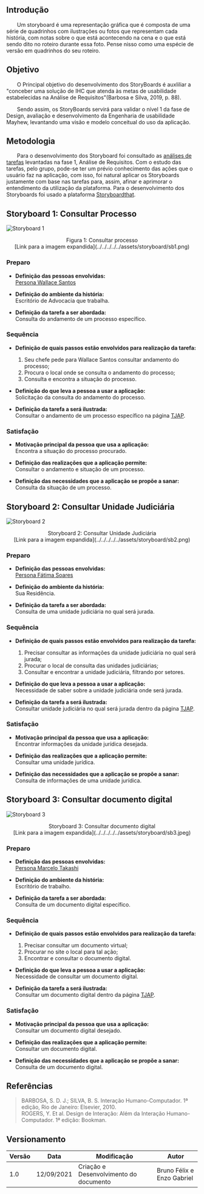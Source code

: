 ## Introdução

&emsp;&emsp;Um storyboard é uma representação gráfica que é composta de uma série de quadrinhos com ilustrações ou fotos que representam cada história, com notas sobre o que está acontecendo na cena e o que está sendo dito no roteiro durante essa foto. Pense nisso como uma espécie de versão em quadrinhos do seu roteiro.

## Objetivo
&emsp;&emsp;O Principal objetivo do desenvolvimento dos StoryBoards é auxliliar a "conceber uma solução de IHC que atenda
às metas de usabilidade estabelecidas na Análise de Requisitos"(Barbosa e Silva, 2019, p. 88).

&emsp;&emsp;Sendo assim, os StoryBoards servirá para validar o nível 1 da fase de Design, avaliação e desenvolvimento da Engenharia de usabilidade Mayhew, levantando uma visão e modelo conceitual do uso da aplicação.

## Metodologia
&emsp;&emsp;Para o desenvolvimento dos Storyboard foi consultado as [análises de tarefas](../../../../analise-de-requisitos/analise_de_tarefas/) levantadas na fase 1, Análise de Requisitos. Com o estudo das tarefas, pelo grupo, pode-se ter um prévio conhecimento das ações que o usuário faz na aplicação, com isso, foi natural aplicar os Storyboards justamente com base nas tarefas para, assim, afinar e aprimorar o entendimento da utilização da plataforma. Para o desenvolvimento dos Storyboards foi usado a plataforma [Storyboardthat](https://www.storyboardthat.com/pt).


## Storyboard 1: Consultar Processo

![Storyboard 1](../../../../../assets/storyboard/sb1.png)
<center>Figura 1: Consultar processo<br>[Link para a imagem expandida](../../../../../assets/storyboard/sb1.png)</center>


### Preparo
 - **Definição das pessoas envolvidas:** <br>
[Persona Wallace Santos](../../../../analise-de-requisitos/personas/#wallace-santos)

 - **Definição do ambiente da história:** <br>
Escritório de Advocacia que trabalha.

 - **Definição da tarefa a ser abordada:** <br>
Consulta do andamento de um processo específico.

### Sequência
 - **Definição de quais passos estão envolvidos para realização da tarefa:** <br>
    1. Seu chefe pede para Wallace Santos consultar andamento do processo;
    2. Procura o local onde se consulta o andamento do processo;
    3. Consulta e encontra a situação do processo.

 - **Definição do que leva a pessoa a usar a aplicação:** <br>
Solicitação da consulta do andamento do processo.

 - **Definição da tarefa a será ilustrada:** <br>
Consultar o andamento de um processo específico na página [TJAP](https://www.tjap.jus.br/portal/).

### Satisfação
 - **Motivação principal da pessoa que usa a aplicação:** <br>
 Encontra a situação do processo procurado.

 - **Definição das realizações que a aplicação permite:** <br>
 Consultar o andamento e situação de um processo.

 - **Definição das necessidades que a aplicação se propõe a sanar:** <br>
 Consulta da situação de um processo.

## Storyboard 2: Consultar Unidade Judiciária

![Storyboard 2](../../../../../assets/storyboard/sb2.png)
<center>Storyboard 2: Consultar Unidade Judiciária<br>[Link para a imagem expandida](../../../../../assets/storyboard/sb2.png)</center>

### Preparo
 - **Definição das pessoas envolvidas:** <br>
  [Persona Fátima Soares](../../../../analise-de-requisitos/personas/#fatima-soares)

 - **Definição do ambiente da história:** <br>
 Sua Residência.

 - **Definição da tarefa a ser abordada:** <br>
 Consulta de uma unidade judiciária no qual será jurada.

### Sequência
 - **Definição de quais passos estão envolvidos para realização da tarefa:** <br>
    1. Precisar consultar as informações da unidade judiciária no qual será jurada;
    2. Procurar o local de consulta das unidades judiciárias;
    3. Consultar e encontrar a unidade judiciária, filtrando por setores.

 - **Definição do que leva a pessoa a usar a aplicação:** <br>
 Necessidade de saber sobre a unidade judiciária onde será jurada.

 - **Definição da tarefa a será ilustrada:** <br>
 Consultar unidade judiciária no qual será jurada dentro da página [TJAP](https://www.tjap.jus.br/portal/).


### Satisfação
 - **Motivação principal da pessoa que usa a aplicação:** <br>
 Encontrar informações da unidade jurídica desejada.

 - **Definição das realizações que a aplicação permite:** <br>
 Consultar uma unidade jurídica.

 - **Definição das necessidades que a aplicação se propõe a sanar:** <br>
Consulta de informações de uma unidade jurídica.

## Storyboard 3: Consultar documento digital

![Storyboard 3](../../../../../assets/storyboard/sb3.jpeg)
<center>Storyboard 3: Consultar documento digital<br>[Link para a imagem expandida](../../../../../assets/storyboard/sb3.jpeg)</center>

### Preparo
 - **Definição das pessoas envolvidas:** <br>
 [Persona Marcelo Takashi](../../../../analise-de-requisitos/personas/#marcelo-takashi)

 - **Definição do ambiente da história:** <br>
Escritório de trabalho.

 - **Definição da tarefa a ser abordada:** <br>
Consulta de um documento digital específico.

### Sequência
 - **Definição de quais passos estão envolvidos para realização da tarefa:** <br>
    1. Precisar consultar um documento virtual;
    2. Procurar no site o local para tal ação;
    3. Encontrar e consultar o documento digital.

 - **Definição do que leva a pessoa a usar a aplicação:** <br>
 Necessidade de consultar um documento digital.

 - **Definição da tarefa a será ilustrada:** <br>
 Consultar um documento digital dentro da página [TJAP](https://www.tjap.jus.br/portal/).

### Satisfação
 - **Motivação principal da pessoa que usa a aplicação:** <br>
 Consultar um documento digital desejado.

 - **Definição das realizações que a aplicação permite:** <br>
 Consultar um documento digital.

 - **Definição das necessidades que a aplicação se propõe a sanar:** <br>
 Consulta de um documento digital.

## Referências
> BARBOSA, S. D. J.; SILVA, B. S. Interação Humano-Computador. 1ª edição, Rio de Janeiro: Elsevier, 2010.  
> ROGERS, Y. Et al. Design de Interação: Além da Interação Humano-Computador. 1ª edição: Bookman.

## Versionamento

| Versão | Data | Modificação | Autor |
|--|--|--|--|
| 1.0 | 12/09/2021 | Criação e Desenvolvimento do documento | Bruno Félix e Enzo Gabriel |
